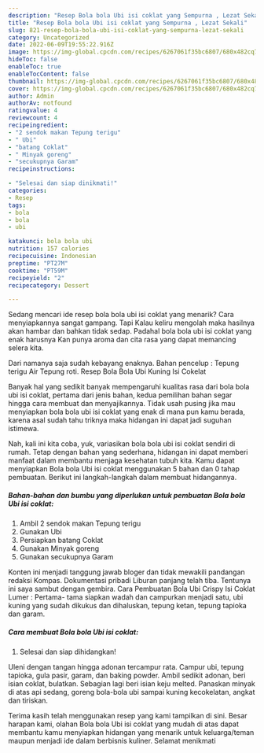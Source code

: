 ```yaml
---
description: "Resep Bola bola Ubi isi coklat yang Sempurna , Lezat Sekali"
title: "Resep Bola bola Ubi isi coklat yang Sempurna , Lezat Sekali"
slug: 821-resep-bola-bola-ubi-isi-coklat-yang-sempurna-lezat-sekali
category: Uncategorized
date: 2022-06-09T19:55:22.916Z
image: https://img-global.cpcdn.com/recipes/6267061f35bc6807/680x482cq70/bola-bola-ubi-isi-coklat-foto-resep-utama.jpg
hideToc: false
enableToc: true
enableTocContent: false
thumbnail: https://img-global.cpcdn.com/recipes/6267061f35bc6807/680x482cq70/bola-bola-ubi-isi-coklat-foto-resep-utama.jpg
cover: https://img-global.cpcdn.com/recipes/6267061f35bc6807/680x482cq70/bola-bola-ubi-isi-coklat-foto-resep-utama.jpg
author: Admin
authorAv: notfound
ratingvalue: 4
reviewcount: 4
recipeingredient:
- "2 sendok makan Tepung terigu"
- " Ubi"
- "batang Coklat"
- " Minyak goreng"
- "secukupnya Garam"
recipeinstructions:

- "Selesai dan siap dinikmati!"
categories:
- Resep
tags:
- bola
- bola
- ubi

katakunci: bola bola ubi 
nutrition: 157 calories
recipecuisine: Indonesian
preptime: "PT27M"
cooktime: "PT59M"
recipeyield: "2"
recipecategory: Dessert

---
```



Sedang mencari ide resep bola bola ubi isi coklat yang menarik? Cara menyiapkannya sangat gampang. Tapi Kalau keliru mengolah maka hasilnya akan hambar dan bahkan tidak sedap. Padahal bola bola ubi isi coklat yang enak harusnya Kan punya aroma dan cita rasa yang dapat memancing selera kita.


Dari namanya saja sudah kebayang enaknya. Bahan pencelup : Tepung terigu Air Tepung roti. Resep Bola Bola Ubi Kuning Isi Cokelat

Banyak hal yang sedikit banyak mempengaruhi kualitas rasa dari bola bola ubi isi coklat, pertama dari jenis bahan, kedua pemilihan bahan segar hingga cara membuat dan menyajikannya. Tidak usah pusing jika mau menyiapkan bola bola ubi isi coklat yang enak di mana pun kamu berada, karena asal sudah tahu triknya maka hidangan ini dapat jadi suguhan istimewa.


Nah, kali ini kita coba, yuk, variasikan bola bola ubi isi coklat sendiri di rumah. Tetap dengan bahan yang sederhana, hidangan ini dapat memberi manfaat dalam membantu menjaga kesehatan tubuh kita. Kamu dapat menyiapkan Bola bola Ubi isi coklat menggunakan 5 bahan dan 0 tahap pembuatan. Berikut ini langkah-langkah dalam membuat hidangannya.

<!--inarticleads1-->

##### Bahan-bahan dan bumbu yang diperlukan untuk pembuatan Bola bola Ubi isi coklat:

1. Ambil 2 sendok makan Tepung terigu
1. Gunakan  Ubi
1. Persiapkan batang Coklat
1. Gunakan  Minyak goreng
1. Gunakan secukupnya Garam


Konten ini menjadi tanggung jawab bloger dan tidak mewakili pandangan redaksi Kompas. Dokumentasi pribadi Liburan panjang telah tiba. Tentunya ini saya sambut dengan gembira. Cara Pembuatan Bola Ubi Crispy Isi Coklat Lumer : Pertama- tama siapkan wadah dan campurkan menjadi satu, ubi kuning yang sudah dikukus dan dihaluskan, tepung ketan, tepung tapioka dan garam. 

<!--inarticleads2-->

##### Cara membuat Bola bola Ubi isi coklat:


1. Selesai dan siap dihidangkan!

Uleni dengan tangan hingga adonan tercampur rata. Campur ubi, tepung tapioka, gula pasir, garam, dan baking powder. Ambil sedikit adonan, beri isian coklat, bulatkan. Sebagian lagi beri isian keju melted. Panaskan minyak di atas api sedang, goreng bola-bola ubi sampai kuning kecokelatan, angkat dan tiriskan. 

Terima kasih telah menggunakan resep yang kami tampilkan di sini. Besar harapan kami, olahan Bola bola Ubi isi coklat yang mudah di atas dapat membantu kamu menyiapkan hidangan yang menarik untuk keluarga/teman maupun menjadi ide dalam berbisnis kuliner. Selamat menikmati
